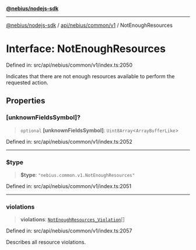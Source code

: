 [**@nebius/nodejs-sdk**](../../../../../README.md)

---

[@nebius/nodejs-sdk](../../../../../README.md) / [api/nebius/common/v1](../README.md) / NotEnoughResources

# Interface: NotEnoughResources

Defined in: src/api/nebius/common/v1/index.ts:2050

Indicates that there are not enough resources available to perform the requested action.

## Properties

### \[unknownFieldsSymbol\]?

> `optional` **\[unknownFieldsSymbol\]**: `Uint8Array`\<`ArrayBufferLike`\>

Defined in: src/api/nebius/common/v1/index.ts:2052

---

### $type

> **$type**: `"nebius.common.v1.NotEnoughResources"`

Defined in: src/api/nebius/common/v1/index.ts:2051

---

### violations

> **violations**: [`NotEnoughResources_Violation`](NotEnoughResources_Violation.md)[]

Defined in: src/api/nebius/common/v1/index.ts:2057

Describes all resource violations.
